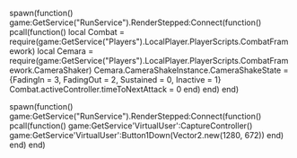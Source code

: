 spawn(function()
   game:GetService("RunService").RenderStepped:Connect(function()
    pcall(function()
        local Combat = require(game:GetService("Players").LocalPlayer.PlayerScripts.CombatFramework)
        local Cemara = require(game:GetService("Players").LocalPlayer.PlayerScripts.CombatFramework.CameraShaker)
        Cemara.CameraShakeInstance.CameraShakeState = {FadingIn = 3, FadingOut = 2, Sustained = 0, Inactive = 1}
        Combat.activeController.timeToNextAttack = 0
    end)
end) 
end)


spawn(function()
   game:GetService("RunService").RenderStepped:Connect(function()
    pcall(function()
        game:GetService'VirtualUser':CaptureController()
        game:GetService'VirtualUser':Button1Down(Vector2.new(1280, 672))
    end)
end) 
end)
